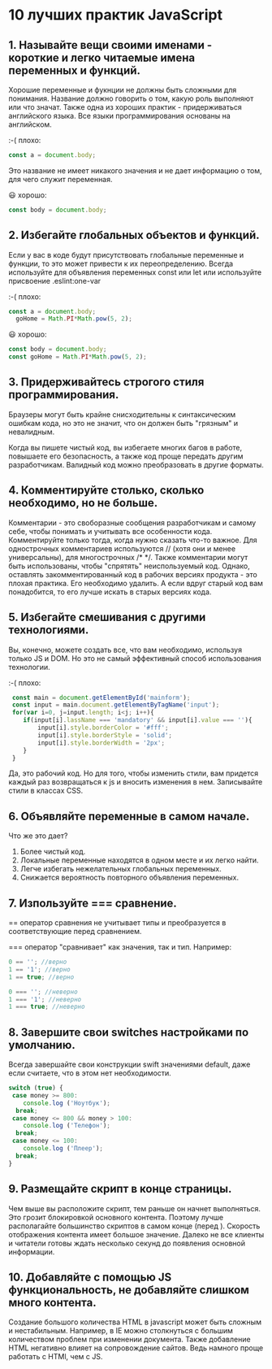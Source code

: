 # 10 лучших практик JavaScript

## 1. Называйте вещи своими именами - короткие и легко читаемые имена переменных и функций.

Хорошие переменные и фукнции не должны быть сложными для понимания. Название должно говорить о том, какую роль выполняют или что значат. Также одна из хороших практик - придерживаться английского языка. Все языки программирования основаны на английском. 

:-( плохо: 
``` js
const a = document.body;
```
Это название не имеет никакого значения и не дает информацию о том, для чего служит переменная. 

😃 хорошо:
``` js
const body = document.body;
```

## 2. Избегайте глобальных объектов и функций.

Если у вас в коде будут присутствовать глобальные переменные и функции, то это может привести к их переопределению. 
Всегда используйте для объявления переменных const или let или используйте присвоение .eslint:one-var

:-( плохо: 
``` js
const a = document.body;
  goHome = Math.PI*Math.pow(5, 2);
```

😃 хорошо:
``` js
const body = document.body;
const goHome = Math.PI*Math.pow(5, 2); 
```


## 3. Придерживайтесь строгого стиля программирования.

Браузеры могут быть крайне снисходительны к синтаксическим ошибкам кода, но это не значит, что он должен быть "грязным" и невалидным. 

Когда вы пишете чистый код, вы избегаете многих багов в работе, повышаете его безопасность, а также код проще передать другим разработчикам. Валидный код можно преобразовать в другие форматы.

## 4. Комментируйте столько, сколько необходимо, но не больше. 

Комментарии - это своборазные сообщения разработчикам и самому себе, чтобы понимать и учитывать все особенности кода. Комментируйте только тогда, когда нужно сказать что-то важное. Для однострочных комментариев используются // (хотя они и менее универсальны), для многострочных /* */. Также комментарии могут быть использованы, чтобы "спрятять" неиспользуемый код. Однако, оставлять закомментированный код в рабочих версиях продукта - это плохая практика. Его необходимо удалить. А если вдруг старый код вам понадобится, то его лучше искать в старых версиях кода.

## 5. Избегайте смешивания с другими технологиями.

 Вы, конечно, можете создать все, что вам необходимо, используя только JS и DOM. Но это не самый эффективный способ использования технологии. 

 :-( плохо: 
``` js
 const main = document.getElementById('mainform');
 const input = main.document.getElementByTagName('input');
 for(var i=0, j=input.length; i<j; i++){
 	if(input[i].lassName === 'mandatory' && input[i].value === ''){
 		input[i].style.borderColor = '#fff';
 		input[i].style.borderStyle = 'solid';
 		input[i].style.borderWidth = '2px';
 	}
 }
```
Да, это рабочий код. Но для того, чтобы изменить стили, вам придется каждый раз возвращаться к js и вносить изменения в нем. Записывайте стили в классах CSS. 

## 6. Объявляйте переменные в самом начале.

Что же это дает? 
 1. Более чистый код.
 2. Локальные переменные находятся в одном месте и их легко найти.
 3. Легче избегать нежелательных глобальных переменных.
 4. Снижается вероятность повторного объявления переменных. 

## 7. Изпользуйте === сравнение.

== оператор сравнения не учитывает типы и преобразуется в соответствующие перед сравнением. 

=== оператор "сравнивает" как значения, так и тип.
 Например: 

``` js
0 == ''; //верно
1 == '1'; //верно
1 == true; //верно

0 === ''; //неверно
1 === '1'; //неверно
1 === true; //неверно
```


## 8. Завершите свои switches настройками по умолчанию.

Всегда завершайте свои конструкции swift значениями default, даже если считаете, что в этом нет необходимости.

``` js
switch (true) {
 case money >= 800:
 	console.log ('Ноутбук');
  break;
 case money <= 800 && money > 100: 
 	console.log ('Телефон');
  break;
 case money <= 100:
 	console.log ('Плеер');
  break;
}
```

## 9. Размещайте скрипт в конце страницы.

Чем выше вы расположите скрипт, тем раньше он начнет выполняться. Это грозит блокировкой основного контента. Поэтому лучше располагайте большинство скриптов в самом конце (перед </body>). Скорость отображения контента имеет большое значение. Далеко не все клиенты и читатели готовы ждать несколько секунд до появления основной информации.

## 10. Добавляйте с помощью JS функциональность, не добавляйте слишком много контента.

Создание большого количества HTML в javascript может быть сложным и нестабильным. Например, в IE можно столкнуться с большим количеством проблем при изменении документа. 
Также добавление HTML негативно влияет на сопровождение сайтов. Ведь намного проще работать с HTMl, чем с JS.
